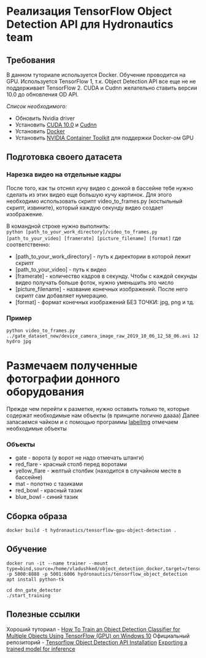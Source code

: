 # Реализация TensorFlow Object Detection API для Hydronautics team
## Требования
В данном туториале используется Docker. Обучение проводится на GPU. Используется TensorFlow 1, т.к. Object Detection API все еще не не поддерживает TensorFlow 2. CUDA и Cudnn желательно ставить версии 10.0 до обновления OD API.

*Список необходимого:*
- Обновить Nvidia driver
- Установить [CUDA 10.0](https://developer.nvidia.com/cuda-10.0-download-archive) и [Cudnn](https://developer.nvidia.com/rdp/cudnn-archive)
- Установить [Docker](https://docs.docker.com/install/linux/docker-ce/ubuntu/)
- Установить [NVIDIA Container Toolkit](https://github.com/NVIDIA/nvidia-docker) для поддержки Docker-ом GPU
## Подготовка своего датасета
### Нарезка видео на отдельные кадры
После того, как ты отснял кучу видео с донкой в бассейне тебе нужно сделать из этих видео еще большую кучу картинок. Для этого необходимо использовать скрипт video_to_frames.py (костыльный скрипт, извините), который каждую секунду видео создает изображение.

В командной строке нужно выполнить:  
`python [path_to_your_work_directory]/video_to_frames.py [path_to_your_video] [framerate] [picture_filename] [format]` 
где соответственно:
- [path_to_your_work_directory] - путь к директории в которой лежит скрипт
- [path_to_your_video] - путь к видео
- [framerate] - количество кадров в секунду. Чтобы с каждой секунды видео получать больше фоток, нужно уменьшить это число
- [picture_filename] - название конечных изображений. После него скрипт сам добавляет нумерацию.
- [format] - формат конечных изображений БЕЗ ТОЧКИ: jpg, png и тд.
### Пример

`python video_to_frames.py ../gate_dataset_new/device_camera_image_raw_2019_10_06_12_58_06.avi 12 hydro jpg`

# Размечаем полученные фотографии донного оборудования
Прежде чем перейти к разметке, нужно оставить только те, которые содержат необходимые нам объекты (в принципе логично даааа)
Далее запасаемся чайком и с помощью программы [labelImg](https://github.com/tzutalin/labelImg) отмечаем необходимые объекты
### Объекты
- gate - ворота (у ворот не надо отмечать штанги)
- red_flare - красный столб перед воротами
- yellow_flare - желтый столбик (находится в случайном месте в бассейне)
- mat - полотно с тазиками
- red_bowl - красный тазик
- blue_bowl - синий тазик
## Сборка образа
`docker build -t hydronautics/tensorflow-gpu-object-detection .`

## Обучение 

```
docker run -it --name trainer --mount type=bind,source=/home/vladushked/object_detection_docker,target=/tensorflow/models/research/object_detection/user_folder -p 5000:8888 -p 5001:6006 hydronautics/tensorflow_object_detection
apt install python-tk
```
```
cd dnn_gate_detector
./start_training
```
## Полезные ссылки

Хороший туториал - [How To Train an Object Detection Classifier for Multiple Objects Using TensorFlow (GPU) on Windows 10](https://github.com/EdjeElectronics/TensorFlow-Object-Detection-API-Tutorial-Train-Multiple-Objects-Windows-10)
Официальный репозиторий - [Tensorflow Object Detection API Installation](https://github.com/tensorflow/models/blob/master/research/object_detection/g3doc/installation.md)
[Exporting a trained model for inference](https://github.com/tensorflow/models/blob/master/research/object_detection/g3doc/exporting_models.md)
